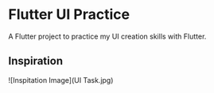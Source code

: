 # Flutter UI Practice

A Flutter project to practice my UI creation skills with Flutter.

## Inspiration

![Inspitation Image](UI Task.jpg)
